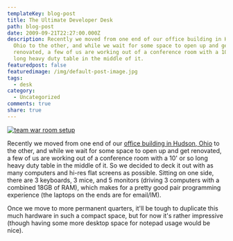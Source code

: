 ```yaml
---
templateKey: blog-post
title: The Ultimate Developer Desk
path: blog-post
date: 2009-09-21T22:27:00.000Z
description: Recently we moved from one end of our office building in Hudson,
  Ohio to the other, and while we wait for some space to open up and get
  renovated, a few of us are working out of a conference room with a 10' or so
  long heavy duty table in the middle of it.
featuredpost: false
featuredimage: /img/default-post-image.jpg
tags:
  - desk
category:
  - Uncategorized
comments: true
share: true
---
```

[![team war room setup](/img/team-war-room-2009.jpg)](http://stevesmithblog.com/files/media/image/WindowsLiveWriter/TheUltimateDeveloperDesk_122EA/DSC08983.jpg)

Recently we moved from one end of our [office building in Hudson, Ohio](http://distinctivespacesllc.com/) to the other, and while we wait for some space to open up and get renovated, a few of us are working out of a conference room with a 10' or so long heavy duty table in the middle of it. So we decided to deck it out with as many computers and hi-res flat screens as possible. Sitting on one side, there are 3 keyboards, 3 mice, and 5 monitors (driving 3 computers with a combined 18GB of RAM), which makes for a pretty good pair programming experience (the laptops on the ends are for email/IM).

Once we move to more permanent quarters, it'll be tough to duplicate this much hardware in such a compact space, but for now it's rather impressive (though having some more desktop space for notepad usage would be nice).
